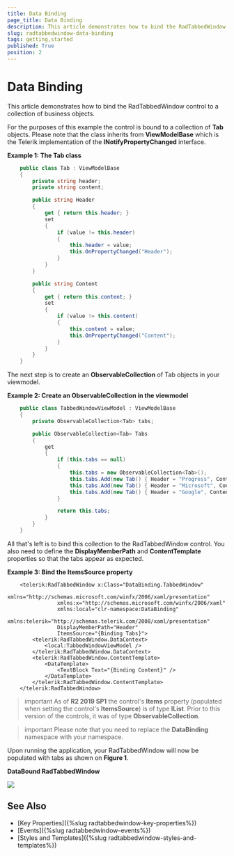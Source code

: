 ```yaml
---
title: Data Binding
page_title: Data Binding
description: This article demonstrates how to bind the RadTabbedWindow control to a collection of business objects.
slug: radtabbedwindow-data-binding
tags: getting,started
published: True
position: 2
---
```


# Data Binding

This article demonstrates how to bind the RadTabbedWindow control to a collection of business objects.

For the purposes of this example the control is bound to a collection of **Tab** objects. Please note that the class inherits from **ViewModelBase** which is the Telerik implementation of the **INotifyPropertyChanged** interface.

__Example 1: The Tab class__

```C#
    public class Tab : ViewModelBase
    {
        private string header;
        private string content;

        public string Header
        {
            get { return this.header; }
            set
            {
                if (value != this.header)
                {
                    this.header = value;
                    this.OnPropertyChanged("Header");
                }
            }
        }

        public string Content
        {
            get { return this.content; }
            set
            {
                if (value != this.content)
                {
                    this.content = value;
                    this.OnPropertyChanged("Content");
                }
            }
        }
    }
```

The next step is to create an __ObservableCollection__ of Tab objects in your viewmodel.

__Example 2: Create an ObservableCollection in the viewmodel__

```C#    
	public class TabbedWindowViewModel : ViewModelBase
    {
        private ObservableCollection<Tab> tabs;

        public ObservableCollection<Tab> Tabs
        {
            get
            {
                if (this.tabs == null)
                {
                    this.tabs = new ObservableCollection<Tab>();
                    this.tabs.Add(new Tab() { Header = "Progress", Content = "Progress Content" });
                    this.tabs.Add(new Tab() { Header = "Microsoft", Content = "Microsoft Content" });
                    this.tabs.Add(new Tab() { Header = "Google", Content = "Google Content" });
                }

                return this.tabs;
            }
        }
    }
```

All that's left is to bind this collection to the RadTabbedWindow control. You also need to define the **DisplayMemberPath** and **ContentTemplate** properties so that the tabs appear as expected.

__Example 3: Bind the ItemsSource property__

```XAML
	<telerik:RadTabbedWindow x:Class="DataBinding.TabbedWindow"
                xmlns="http://schemas.microsoft.com/winfx/2006/xaml/presentation"
                xmlns:x="http://schemas.microsoft.com/winfx/2006/xaml"
                xmlns:local="clr-namespace:DataBinding"
                xmlns:telerik="http://schemas.telerik.com/2008/xaml/presentation" 
                DisplayMemberPath="Header"    
                ItemsSource="{Binding Tabs}">
        <telerik:RadTabbedWindow.DataContext>
            <local:TabbedWindowViewModel />
        </telerik:RadTabbedWindow.DataContext>
        <telerik:RadTabbedWindow.ContentTemplate>
            <DataTemplate>
                <TextBlock Text="{Binding Content}" />
            </DataTemplate>
        </telerik:RadTabbedWindow.ContentTemplate>
    </telerik:RadTabbedWindow>
```

>important As of **R2 2019 SP1** the control's **Items** property (populated when setting the control's **ItemsSource**) is of type **IList**. Prior to this version of the controls, it was of type **ObservableCollection<RadTabitem>**.

<!-- -->

>important Please note that you need to replace the **DataBinding** namespace with your namespace.

Upon running the application, your RadTabbedWindow will now be populated with tabs as shown on **Figure 1**.

__DataBound RadTabbedWindow__

![](images/tabbedwindow-getting-started-2.png)

## See Also

* [Key Properties]({%slug radtabbedwindow-key-properties%})
* [Events]({%slug radtabbedwindow-events%})
* [Styles and Templates]({%slug radtabbedwindow-styles-and-templates%})